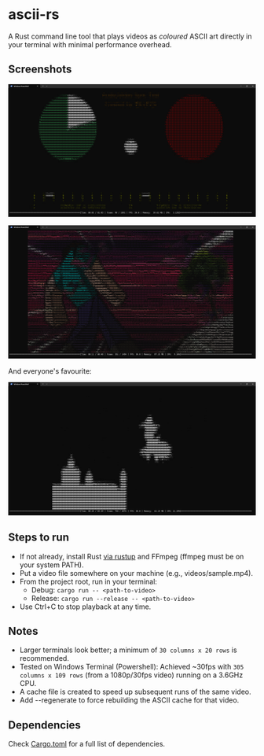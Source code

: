 ﻿# ascii-rs

A Rust command line tool that plays videos as _coloured_ ASCII art directly in your terminal with minimal performance overhead.

## Screenshots

![sync_test.png](img/sync_test.png)

![steve.png](img/steve.png)

And everyone's favourite:

![bad_apple.png](img/bad_apple.png)

## Steps to run

-   If not already, install Rust [via rustup](https://rustup.rs) and FFmpeg (ffmpeg must be on your system PATH).
-   Put a video file somewhere on your machine (e.g., videos/sample.mp4).
-   From the project root, run in your terminal:
    -   Debug: `cargo run -- <path-to-video>`
    -   Release: `cargo run --release -- <path-to-video>`
-   Use Ctrl+C to stop playback at any time.

## Notes

-   Larger terminals look better; a minimum of `30 columns x 20 rows` is recommended.
-   Tested on Windows Terminal (Powershell): Achieved ~30fps with `305 columns x 109 rows` (from a 1080p/30fps video) running on a 3.6GHz CPU.
-   A cache file is created to speed up subsequent runs of the same video.
-   Add --regenerate to force rebuilding the ASCII cache for that video.

## Dependencies

Check [Cargo.toml](./Cargo.toml) for a full list of dependencies.
